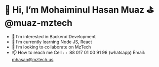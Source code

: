 # 👋 Hi, I’m Mohaiminul Hasan Muaz ⛳️ @muaz-mztech
- 👀 I’m interested in Backend Development
- 🌱 I’m currently learning Node JS, React
- 💞️ I’m looking to collaborate on MzTech
- 📫 How to reach me 
Cell : + 88 017 01 00 91 98 (whatsapp) 
Email: mhasan@mztech.us

<!---
muaz-mztech/muaz-mztech is a ✨ special ✨ repository because its `README.md` (this file) appears on your GitHub profile.
You can click the Preview link to take a look at your changes.
--->
